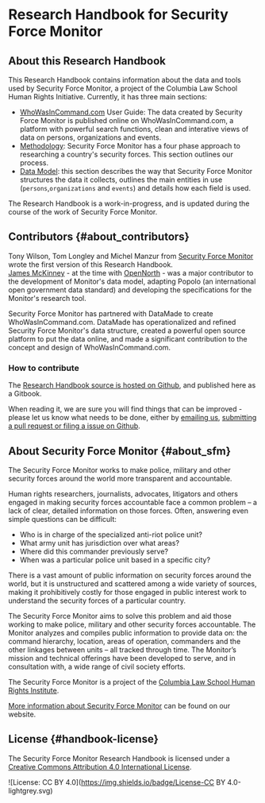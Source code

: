 # Research Handbook for Security Force Monitor

## About this Research Handbook

This Research Handbook contains information about the data and tools used by Security Force Monitor, a project of the Columbia Law School Human Rights Initiative. Currently, it has three main sections:

* [WhoWasInCommand.com](/whowasincommand/generalfunctions.md) User Guide: The data created by Security Force Monitor is published online on WhoWasInCommand.com, a platform with powerful search functions, clean and interative views of data on persons, organizations and events. 
* [Methodology](/methodology/methodology.md): Security Force Monitor has a four phase approach to researching a country's security forces. This section outlines our process.
* [Data Model](/datamodel/README.md): this section describes the way that Security Force Monitor structures the data it collects, outlines the main entities in use \(`persons`,`organizations` and `events`\) and details how each field is used. 

The Research Handbook is a work-in-progress, and is updated during the course of the work of Security Force Monitor.

## Contributors {#about_contributors}

Tony Wilson, Tom Longley and Michel Manzur from [Security Force Monitor](https://securityforcemonitor.org) wrote the first version of this Research Handbook.  
[James McKinney](https://twitter.com/mckinneyjames) -  at the time with [OpenNorth](http://opennorth.ca) - was a major contributor to the development of Monitor's  data model, adapting Popolo \(an international open government data standard\) and developing the specifications for the Monitor's research tool.

Security Force Monitor has partnered with DataMade to create WhoWasInCommand.com. DataMade has operationalized and refined Security Force Monitor's data structure, created a powerful open source platform to put the data online, and made a significant contribution to the concept and design of WhoWasInCommand.com.

### How to contribute

The [Research Handbook source is hosted on Github](https://github.com/security-force-monitor/sfm-research-handbook), and published here as a Gitbook.

When reading it, we are sure you will find things that can be improved - please let us know what needs to be done, either by [emailing us](mailto:info@securityforcemonitor.org), [submitting a pull request or filing a issue on Github](https://github.com/security-force-monitor/sfm-research-handbook/issues).

## About Security Force Monitor {#about_sfm}

The Security Force Monitor works to make police, military and other security forces around the world more transparent and accountable.

Human rights researchers, journalists, advocates, litigators and others engaged in making security forces accountable face a common problem – a lack of clear, detailed information on those forces. Often, answering even simple questions can be difficult:

* Who is in charge of the specialized anti-riot police unit?
* What army unit has jurisdiction over what areas?
* Where did this commander previously serve?
* When was a particular police unit based in a specific city?

There is a vast amount of public information on security forces around the world, but it is unstructured and scattered among a wide variety of sources, making it prohibitively costly for those engaged in public interest work to understand the security forces of a particular country.

The Security Force Monitor aims to solve this problem and aid those working to make police, military and other security forces accountable. The Monitor analyzes and compiles public information to provide data on: the command hierarchy, location, areas of operation, commanders and the other linkages between units – all tracked through time. The Monitor’s mission and technical offerings have been developed to serve, and in consultation with, a wide range of civil society efforts.

The Security Force Monitor is a project of the [Columbia Law School Human Rights Institute](http://www.law.columbia.edu/human-rights-institute).

[More information about Security Force Monitor](https://securityforcemonitor.org) can be found on our website.

## License {#handbook-license}

The Security Force Monitor Research Handbook is licensed under a [Creative Commons Attribution 4.0 International License](https://creativecommons.org/licenses/by/4.0/).

![License: CC BY 4.0](https://img.shields.io/badge/License-CC BY 4.0-lightgrey.svg)

